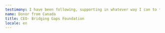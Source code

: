 ```yaml
---
testimony: I have been following, supporting in whatever way I can to the foundation and ma Shaa Allah one thing that I have really liked is the updates that we received from the brothers. Where is the project at .. How much has been completed. Ma shaa Allah this level of transparency i was really impressed.
name: Donor from Canada
title: CEO- Bridging Gaps Foundation
locale: en
---
```

